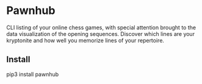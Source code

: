 # Pawnhub

CLI listing of your online chess games, with special attention brought to the data visualization of the opening sequences.
Discover which lines are your kryptonite and how well you memorize lines of your repertoire.

## Install

pip3 install pawnhub